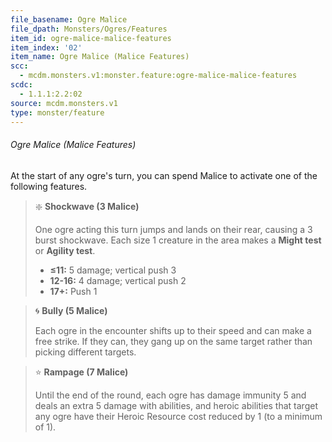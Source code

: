 ```yaml
---
file_basename: Ogre Malice
file_dpath: Monsters/Ogres/Features
item_id: ogre-malice-malice-features
item_index: '02'
item_name: Ogre Malice (Malice Features)
scc:
  - mcdm.monsters.v1:monster.feature:ogre-malice-malice-features
scdc:
  - 1.1.1:2.2:02
source: mcdm.monsters.v1
type: monster/feature
---
```


###### Ogre Malice (Malice Features)

At the start of any ogre's turn, you can spend Malice to activate one of the following features.

<!-- -->
> ❇️ **Shockwave (3 Malice)**
>
> One ogre acting this turn jumps and lands on their rear, causing a 3 burst shockwave. Each size 1 creature in the area makes a **Might test** or **Agility test**.
>
> - **≤11:** 5 damage; vertical push 3
> - **12-16:** 4 damage; vertical push 2
> - **17+:** Push 1

<!-- -->
> 🌀 **Bully (5 Malice)**
>
> Each ogre in the encounter shifts up to their speed and can make a free strike. If they can, they gang up on the same target rather than picking different targets.

<!-- -->
> ⭐️ **Rampage (7 Malice)**
>
> Until the end of the round, each ogre has damage immunity 5 and deals an extra 5 damage with abilities, and heroic abilities that target any ogre have their Heroic Resource cost reduced by 1 (to a minimum of 1).
